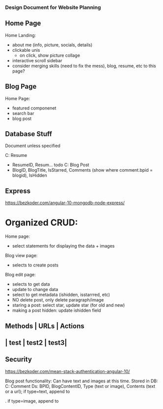 ### Design Document for Website Planning

## Home Page
Home Landing:
- about me (info, picture, socials, details)
- clickable unis
  - on click, show picture collage
- interactive scroll sidebar
- consider merging skills (need to fix the mess), blog, resume, etc to this page?



## Blog Page
Home Page:
- featured componenet
- search bar
- blog post





## Database Stuff
Document unless specified

C: Resume
- ResumeID, Resum... todo
C: Blog Post
- BlogID, BlogTitle, IsStarred, Comments (show where comment.bpid = blogid), IsHidden


## Express
https://bezkoder.com/angular-10-mongodb-node-express/
# Organized CRUD:
Home page:
- select statements for displaying the data + images

Blog view page:
- selects to create posts

Blog edit page:
- selects to get data
- update to change data
- select to get metadata (ishidden, isstarrred, etc)
- NO delete post, only delete paragraph/image
- staring a post: select star, update star (for old and new)
- making a post hidden: update ishidden field


Methods | URLs | Actions
-------------------------
| test | test2 | test3|
--------------------------


## Security
https://bezkoder.com/mean-stack-authentication-angular-10/


Blog post functionality:
Can have text and images at this time. Stored in DB:
C: Comment
Ds: BPID, BlogContentID, Type (text or image), Contents (text or a url); if type=text, append to <p>. if type=image, append to <img>
  
 
